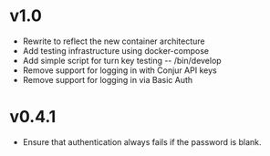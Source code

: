 # v1.0

* Rewrite to reflect the new container architecture
* Add testing infrastructure using docker-compose
* Add simple script for turn key testing -- /bin/develop
* Remove support for logging in with Conjur API keys
* Remove support for logging in via Basic Auth

# v0.4.1

* Ensure that authentication always fails if the password is blank.
